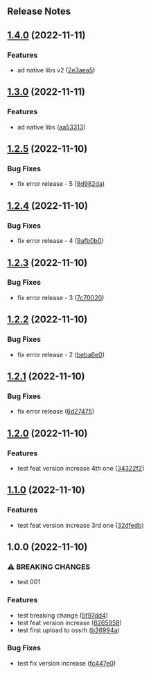 Release Notes
---

## [1.4.0](https://github.com/daviddalisusanibararce/tmp-sustrait-java/compare/v1.3.0...v1.4.0) (2022-11-11)


### Features

* ad native libs v2 ([2e3aea5](https://github.com/daviddalisusanibararce/tmp-sustrait-java/commit/2e3aea5362311f38d66b02f7d308c5ea6a55da94))

## [1.3.0](https://github.com/daviddalisusanibararce/tmp-sustrait-java/compare/v1.2.5...v1.3.0) (2022-11-11)


### Features

* ad native libs ([aa53313](https://github.com/daviddalisusanibararce/tmp-sustrait-java/commit/aa53313b56fc40d87028955b06a0690ec657f343))

## [1.2.5](https://github.com/daviddalisusanibararce/tmp-sustrait-java/compare/v1.2.4...v1.2.5) (2022-11-10)


### Bug Fixes

* fix error release - 5 ([9d982da](https://github.com/daviddalisusanibararce/tmp-sustrait-java/commit/9d982da8335165d61850c409b524e46a76ee5597))

## [1.2.4](https://github.com/daviddalisusanibararce/tmp-sustrait-java/compare/v1.2.3...v1.2.4) (2022-11-10)


### Bug Fixes

* fix error release - 4 ([9afb0b0](https://github.com/daviddalisusanibararce/tmp-sustrait-java/commit/9afb0b0f5aa729042b6d482fbf2de8f1e84671dc))

## [1.2.3](https://github.com/daviddalisusanibararce/tmp-sustrait-java/compare/v1.2.2...v1.2.3) (2022-11-10)


### Bug Fixes

* fix error release - 3 ([7c70020](https://github.com/daviddalisusanibararce/tmp-sustrait-java/commit/7c70020059d94f2be51a6ecbd98e2699be5ccab6))

## [1.2.2](https://github.com/daviddalisusanibararce/tmp-sustrait-java/compare/v1.2.1...v1.2.2) (2022-11-10)


### Bug Fixes

* fix error release - 2 ([beba6e0](https://github.com/daviddalisusanibararce/tmp-sustrait-java/commit/beba6e0190dfe5d45bfaa1e8117871088bba2c61))

## [1.2.1](https://github.com/daviddalisusanibararce/tmp-sustrait-java/compare/v1.2.0...v1.2.1) (2022-11-10)


### Bug Fixes

* fix error release ([6d27475](https://github.com/daviddalisusanibararce/tmp-sustrait-java/commit/6d27475fc3c9d04ef59f46fdb16dd3d757dc22c2))

## [1.2.0](https://github.com/daviddalisusanibararce/tmp-sustrait-java/compare/v1.1.0...v1.2.0) (2022-11-10)


### Features

* test feat version increase 4th one ([34322f2](https://github.com/daviddalisusanibararce/tmp-sustrait-java/commit/34322f26e901f62fe80da6d57c33f8ffc5e1d712))

## [1.1.0](https://github.com/daviddalisusanibararce/tmp-sustrait-java/compare/v1.0.0...v1.1.0) (2022-11-10)


### Features

* test feat version increase 3rd one ([32dfedb](https://github.com/daviddalisusanibararce/tmp-sustrait-java/commit/32dfedb3010c013c63395cfc3e183850dffceea2))

## 1.0.0 (2022-11-10)


### ⚠ BREAKING CHANGES

* test 001

### Features

* test breaking change ([5f97dd4](https://github.com/daviddalisusanibararce/tmp-sustrait-java/commit/5f97dd4a860eee6e54ffbc22dd9ed4e1dbfab624))
* test feat version increase ([6265958](https://github.com/daviddalisusanibararce/tmp-sustrait-java/commit/626595853fa4595de9c639dbc82eaefec58673bb))
* test first upload to ossrh ([b36994a](https://github.com/daviddalisusanibararce/tmp-sustrait-java/commit/b36994ad31f3e90e132b934f536c4d3940659305))


### Bug Fixes

* test fix version increase ([fc447e0](https://github.com/daviddalisusanibararce/tmp-sustrait-java/commit/fc447e0e51ead0befd11a09620ef096a56cb98cc))
